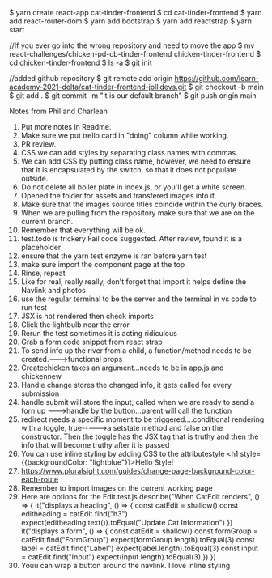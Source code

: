 $ yarn create react-app cat-tinder-frontend
$ cd cat-tinder-frontend
$ yarn add react-router-dom
$ yarn add bootstrap
$ yarn add reactstrap
$ yarn start

//If you ever go into the wrong repository and need to move the app
$ mv react-challenges/chicken-pd-cb-tinder-frontend chicken-tinder-frontend
$ cd chicken-tinder-frontend
$ ls -a
$ git init

//added github repository
$ git remote add origin https://github.com/learn-academy-2021-delta/cat-tinder-frontend-jollidevs.git
$ git checkout -b main
$ git add .
$ git commit -m "it is our default branch"
$ git push origin main

Notes from Phil and Charlean
1. Put more notes in Readme.
2. Make sure we put trello card in "doing" column while working.
3. PR review.
4. CSS we can add styles by separating class names with commas.
5. We can add CSS by putting class name, however, we need to ensure that it is encapsulated by the switch, so that it does not populate outside.
6. Do not delete all boiler plate in index.js, or you'll get a white screen.
7. Opened the folder for assets and transfered images into it.
8. Make sure that the images source titles coincide within the curly braces.
9. When we are pulling from the repository make sure that we are on the current branch.
10. Remember that everything will be ok.
11.  test.todo is trickery  Fail code suggested. After review, found it is a placeholder
12. ensure that the yarn test enzyme is ran before yarn test
13. make sure import the component page at the top
14. Rinse, repeat
15. Like for real, really really, don't forget that import it helps define the Navlink and photos
16. use the regular terminal to be the server and the terminal in vs code to run test
17. JSX is not rendered then check imports
18. Click the lightbulb near the error
19. Rerun the test sometimes it is acting ridiculous
20. Grab a form code snippet from react strap
21. To send info up the river from a child, a function/method needs to be created.--->functional props
22. Createchicken takes an argument...needs to be in app.js and chickennew
23. Handle change stores the changed info, it gets called for every submission
24. handle submit will store the input, called when we are ready to send a forn up --->handle by the button...parent will call the function
25. redirect needs a specific moment to be triggered....conditional rendering with a toggle, true----->a setstate method and false on the constructor. Then the toggle has the JSX tag that is truthy and then the info that will become truthy after it is passed
26. You can use inline styling by adding CSS to the attributestyle <h1 style={{backgroundColor: "lightblue"}}>Hello Style!</h1>
27. https://www.pluralsight.com/guides/change-page-background-color-each-route
28. Remember to import images on the current working page
29. Here are options for the Edit.test.js
        describe("When CatEdit renders", () => {
            it("displays a heading", () => {
                const catEdit = shallow(<CatEdit />)
                const editheading = catEdit.find("h3")
                expect(editheading.text()).toEqual("Update Cat Information")
            })
            it("displays a form", () => {
                const catEdit = shallow(<CatEdit />)
                const formGroup = catEdit.find("FormGroup")
                expect(formGroup.length).toEqual(3)
                const label = catEdit.find("Label")
                expect(label.length).toEqual(3)
                const input = catEdit.find("Input")
                expect(input.length).toEqual(3)
            })
        })
30. Youu can wrap a button around the navlink. I love inline styling